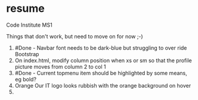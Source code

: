 # resume
Code Institute MS1

Things that don't work, but need to move on for now ;-)

1) #Done - Navbar font needs to be dark-blue but struggling to over ride Bootstrap
2) On index.html, modify column position when xs or sm so that the profile picture moves from column 2 to col 1
3) #Done - Current topmenu item should be highlighted by some means, eg bold?
4) Orange Our IT logo looks rubbish with the orange background on hover
5) 
